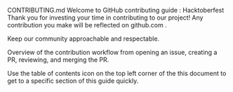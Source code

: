 CONTRIBUTING.md
Welcome to GitHub contributing guide : Hacktoberfest
Thank you for investing your time in contributing to our project! Any contribution you make will be reflected on github.com .

Keep our community approachable and respectable.

Overview of the contribution workflow from opening an issue, creating a PR, reviewing, and merging the PR.

Use the table of contents icon  on the top left corner of the this document to get to a specific section of this guide quickly.
